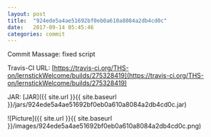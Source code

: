 ```yaml
---
layout: post
title:  "924ede5a4ae51692bf0eb0a610a8084a2db4cd0c"
date:   2017-09-14 05:45:46
categories: commit
---
```


Commit Massage: fixed script  

Travis-CI URL: [https://travis-ci.org/THS-on/lernstickWelcome/builds/275328419](https://travis-ci.org/THS-on/lernstickWelcome/builds/275328419)

JAR: [JAR]({{ site.url }}{{ site.baseurl }}/jars/924ede5a4ae51692bf0eb0a610a8084a2db4cd0c.jar)

![Picture]({{ site.url }}{{ site.baseurl }}/images/924ede5a4ae51692bf0eb0a610a8084a2db4cd0c.png)

